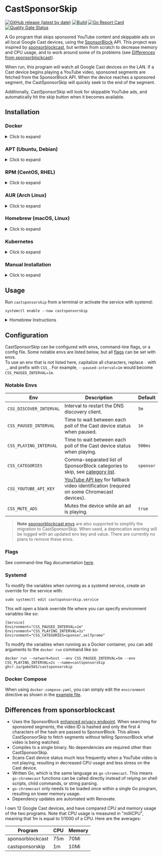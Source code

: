 # CastSponsorSkip

[![GitHub release (latest by date)](https://img.shields.io/github/v/release/gabe565/CastSponsorSkip)](https://github.com/gabe565/CastSponsorSkip/releases)
[![Build](https://github.com/gabe565/CastSponsorSkip/actions/workflows/build.yml/badge.svg)](https://github.com/gabe565/CastSponsorSkip/actions/workflows/build.yml)
[![Go Report Card](https://goreportcard.com/badge/github.com/gabe565/CastSponsorSkip)](https://goreportcard.com/report/github.com/gabe565/CastSponsorSkip)
[![Quality Gate Status](https://sonarcloud.io/api/project_badges/measure?project=gabe565_CastSponsorSkip&metric=alert_status)](https://sonarcloud.io/summary/new_code?id=gabe565_CastSponsorSkip)

A Go program that skips sponsored YouTube content and skippable ads on all local Google Cast devices, using the [SponsorBlock](https://github.com/ajayyy/SponsorBlock) API. This project was inspired by [sponsorblockcast](https://github.com/nichobi/sponsorblockcast), but written from scratch to decrease memory and CPU usage, and to work around some of its problems (see [Differences from sponsorblockcast](#differences-from-sponsorblockcast)).

When run, this program will watch all Google Cast devices on the LAN. If a Cast device begins playing a YouTube video, sponsored segments are fetched from the SponsorBlock API. When the device reaches a sponsored segment, the CastSponsorSkip will quickly seek to the end of the segment.

Additionally, CastSponsorSkip will look for skippable YouTube ads, and automatically hit the skip button when it becomes available.

## Installation

### Docker

<details>
  <summary>Click to expand</summary>

  You can [install Docker](https://docs.docker.com/engine/install/) directly or use [Docker Compose](https://docs.docker.com/compose/install/) (Or use Podman, Portainer, etc). Please note you *MUST* use the `host` network as shown below for cli or in the example `docker-compose` file.

  #### Docker
  Run the below commands as root or a member of the `docker` group:
  ```shell
  docker run --network=host --name=castsponsorskip ghcr.io/gabe565/castsponsorskip
  ```

  #### Docker Compose
  First you will need a `docker-compose.yaml` file, such as the [one included in this repo](docker-compose.yaml). Run the below commands as root or a member of the `docker` group:
  ```shell
  docker compose up -d
  ```
</details>


### APT (Ubuntu, Debian)

<details>
  <summary>Click to expand</summary>

1. If you don't have it already, install the `ca-certificates` package
   ```shell
   sudo apt install ca-certificates
   ```

2. Add gabe565 apt repository
   ```
   echo 'deb [trusted=yes] https://apt.gabe565.com /' | sudo tee /etc/apt/sources.list.d/gabe565.list
   ```

3. Update apt repositories
   ```shell
   sudo apt update
   ```

4. Install CastSponsorSkip
   ```shell
   sudo apt install castsponsorskip
   ```
</details>

### RPM (CentOS, RHEL)

<details>
  <summary>Click to expand</summary>

1. If you don't have it already, install the `ca-certificates` package
   ```shell
   sudo dnf install ca-certificates
   ```

2. Add gabe565 rpm repository to `/etc/yum.repos.d/gabe565.repo`
   ```ini
   [gabe565]
   name=gabe565
   baseurl=https://rpm.gabe565.com
   enabled=1
   gpgcheck=0
   ```

3. Install CastSponsorSkip
   ```shell
   sudo dnf install castsponsorskip
   ```
</details>

### AUR (Arch Linux)

<details>
  <summary>Click to expand</summary>

Install [castsponsorskip-bin](https://aur.archlinux.org/packages/castsponsorskip-bin) with your [AUR helper](https://wiki.archlinux.org/index.php/AUR_helpers) of choice.
</details>

### Homebrew (macOS, Linux)

<details>
  <summary>Click to expand</summary>

Install CastSponsorSkip from [gabe565/homebrew-tap](https://github.com/gabe565/homebrew-tap):
```shell
brew install gabe565/tap/castsponsorskip
```
</details>

### Kubernetes

<details>
  <summary>Click to expand</summary>

CastSponsorSkip doesn't require a Service or Ingress, so it's simple to host in Kubernetes with a single Deployment. The only gotcha is that `hostNetwork` must be enabled for device discovery to work.

A Helm chart is available to make Kubernetes deployment even simpler.
For more information, see
[charts.gabe565.com](https://charts.gabe565.com/charts/castsponsorskip/) or
[Artifact Hub](https://artifacthub.io/packages/helm/gabe565/castsponsorskip).
</details>

### Manual Installation

<details>
  <summary>Click to expand</summary>

Download and run the [latest release binary](https://github.com/gabe565/CastSponsorSkip/releases/latest) for your system and architecture.
</details>

## Usage
Run `castsponsorskip` from a terminal or activate the service with systemd:
```shell
systemctl enable --now castsponsorskip
````

<details>
  <summary>Homebrew Instructions</summary>

  Use [brew services](https://github.com/Homebrew/homebrew-services) to start CastSponsorSkip:
  ```shell
  brew services start castsponsorskip
  ```
</details>

## Configuration
CastSponsorSkip can be configured with envs, command-line flags, or a config file. Some notable envs are listed below, but all [flags](./docs/castsponsorskip.md) can be set with envs.  
To use an env that is not listed here, capitalize all characters, replace `-` with `_`, and prefix with `CSS_`. For example, `--paused-interval=1m` would become `CSS_PAUSED_INTERVAL=1m`.

### Notable Envs
| Env                     | Description                                                                                                                                                  | Default        |
|-------------------------|--------------------------------------------------------------------------------------------------------------------------------------------------------------|----------------|
| `CSS_DISCOVER_INTERVAL` | Interval to restart the DNS discovery client.                                                                                                                | `5m`           |
| `CSS_PAUSED_INTERVAL`   | Time to wait between each poll of the Cast device status when paused.                                                                                        | `1m`           |
| `CSS_PLAYING_INTERVAL`  | Time to wait between each poll of the Cast device status when playing.                                                                                       | `500ms`        |
| `CSS_CATEGORIES`        | Comma-separated list of SponsorBlock categories to skip, see [category list](https://wiki.sponsor.ajay.app/w/Types#Category).                                | `sponsor`      |
| `CSS_YOUTUBE_API_KEY`   | [YouTube API key](https://developers.google.com/youtube/registering_an_application) for fallback video identification (required on some Chromecast devices). | ` `            |
| `CSS_MUTE_ADS`          | Mutes the device while an ad is playing.                                                                                                                     | `true`         |

> **Note**
> [sponsorblockcast envs](https://github.com/nichobi/sponsorblockcast#configuration) are also supported to simplify the migration to CastSponsorSkip. When used, a deprecation warning will be logged with an updated env key and value. There are currently no plans to remove these envs.

### Flags
See command-line flag documentation [here](./docs/castsponsorskip.md).

### Systemd
To modify the variables when running as a systemd service, create an override for the service with:

```shell
sudo systemctl edit castsponsorskip.service
```

This will open a blank override file where you can specify environment variables like so:
```
[Service]
Environment="CSS_PAUSED_INTERVAL=1m"
Environment="CSS_PLAYING_INTERVAL=1s"
Environment="CSS_CATEGORIES=sponsor,selfpromo"
```

To modify the variables when running as a Docker container, you can add arguments to the `docker run` command like so:

```shell
docker run --network=host --env CSS_PAUSED_INTERVAL=5m --env CSS_PLAYING_INTERVAL=2s --name=castsponsorskip ghcr.io/gabe565/castsponsorskip
```

### Docker Compose
When using `docker-compose.yaml`, you can simply edit the `environment` directive as shown in the [example file](./docker-compose.yaml).

## Differences from sponsorblockcast
- Uses the SponsorBlock [enhanced privacy endpoint](https://wiki.sponsor.ajay.app/w/API_Docs#GET_/api/skipSegments/:sha256HashPrefix). When searching for sponsored segments, the video ID is hashed and only the first 4 characters of the hash are passed to SponsorBlock. This allows CastSponsorSkip to fetch segments without telling SponsorBlock what video is being watched.
- Compiles to a single binary. No dependencies are required other than CastSponsorSkip.
- Scans Cast device status much less frequently when a YouTube video is not playing, resulting in decreased CPU usage and less stress on the Cast device.
- Written Go, which is the same language as `go-chromecast`. This means `go-chromecast` functions can be called directly instead of relying on shell scripts, child commands, or string parsing.
- `go-chromecast` only needs to be loaded once within a single Go program, resulting on lower memory usage.
- Dependency updates are automated with Renovate.

I own 12 Google Cast devices, and have compared CPU and memory usage of the two programs. Note that CPU usage is measured in "milliCPU", meaning that 1m is equal to 1/1000 of a CPU. Here are the averages:

| Program             | CPU | Memory |
|---------------------|-----|--------|
| sponsorblockcast    | 75m | 70Mi   |
| castsponsorskip | 1m  | 10Mi   |
